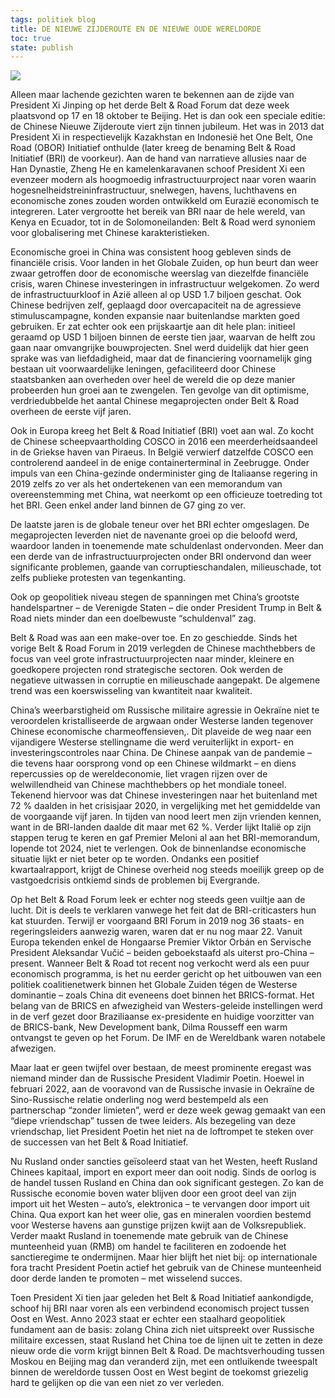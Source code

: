 ```yaml
---
tags: politiek blog
title: DE NIEUWE ZIJDEROUTE EN DE NIEUWE OUDE WERELDORDE
toc: true
state: publish
---
```


![](https://c.files.bbci.co.uk/150C8/production/_131461268_gettyimages-1729825016-1.jpg)

Alleen maar lachende gezichten waren te bekennen aan de zijde van President Xi Jinping op het derde Belt & Road Forum dat deze week plaatsvond op 17 en 18 oktober te Beijing. Het is dan ook een speciale editie: de Chinese Nieuwe Zijderoute viert zijn tinnen jubileum. Het was in 2013 dat President Xi in respectievelijk Kazakhstan en Indonesië het One Belt, One Road (OBOR) Initiatief onthulde (later kreeg de benaming Belt & Road Initiatief (BRI) de voorkeur). Aan de hand van narratieve allusies naar de Han Dynastie, Zheng He en kamelenkaravanen schoof President Xi een evenzeer modern als hoogmoedig infrastructuurproject naar voren waarin hogesnelheidstreininfrastructuur, snelwegen, havens, luchthavens en economische zones zouden worden ontwikkeld om Eurazië economisch te integreren. Later vergrootte het bereik van BRI naar de hele wereld, van Kenya en Ecuador, tot in de Solomoneilanden: Belt & Road werd synoniem voor globalisering met Chinese karakteristieken. 

Economische groei in China was consistent hoog gebleven sinds de financiële crisis. Voor landen in het Globale Zuiden, op hun beurt dan weer zwaar getroffen door de economische weerslag van diezelfde financiële crisis, waren Chinese investeringen in infrastructuur welgekomen. Zo werd de infrastructuurkloof in Azië alleen al op USD 1.7 biljoen geschat. Ook Chinese bedrijven zelf, geplaagd door overcapaciteit na de agressieve stimuluscampagne, konden expansie naar buitenlandse markten goed gebruiken. Er zat echter ook een prijskaartje aan dit hele plan: initieel geraamd op USD 1 biljoen binnen de eerste tien jaar, waarvan de helft zou gaan naar omvangrijke bouwprojecten. Snel werd duidelijk dat hier geen sprake was van liefdadigheid, maar dat de financiering voornamelijk ging bestaan uit voorwaardelijke leningen, gefaciliteerd door Chinese staatsbanken aan overheden over heel de wereld die op deze manier probeerden hun groei aan te zwengelen. Ten gevolge van dit optimisme, verdriedubbelde het aantal Chinese megaprojecten onder Belt & Road overheen de eerste vijf jaren.

Ook in Europa kreeg het Belt & Road Initiatief (BRI) voet aan wal. Zo kocht de Chinese scheepvaartholding COSCO in 2016 een meerderheidsaandeel in de Griekse haven van Piraeus. In België verwierf datzelfde COSCO een controlerend aandeel in de enige containerterminal in Zeebrugge. Onder impuls van een China-gezinde onderminister ging de Italiaanse regering in 2019 zelfs zo ver als het ondertekenen van een memorandum van overeenstemming met China, wat neerkomt op een officieuze toetreding tot het BRI. Geen enkel ander land binnen de G7 ging zo ver.

De laatste jaren is de globale teneur over het BRI echter omgeslagen. De megaprojecten leverden niet de navenante groei op die beloofd werd, waardoor landen in toenemende mate schuldenlast ondervonden. Meer dan een derde van de infrastructuurprojecten onder BRI ondervond dan weer significante problemen, gaande van corruptieschandalen, milieuschade, tot zelfs publieke protesten van tegenkanting. 

Ook op geopolitiek niveau stegen de spanningen met China’s grootste handelspartner – de Verenigde Staten – die onder President Trump in Belt & Road niets minder dan een doelbewuste “schuldenval” zag. 

Belt & Road was aan een make-over toe. En zo geschiedde. Sinds het vorige Belt & Road Forum in 2019 verlegden de Chinese machthebbers de focus van veel grote infrastructuurprojecten naar minder, kleinere en goedkopere projecten rond strategische sectoren. Ook werden de negatieve uitwassen in corruptie en milieuschade aangepakt. De algemene trend was een koerswisseling van kwantiteit naar kwaliteit. 

China’s weerbarstigheid om Russische militaire agressie in Oekraïne niet te veroordelen kristalliseerde de argwaan onder Westerse landen tegenover Chinese economische charmeoffensieven,. Dit plaveide de weg naar een vijandigere Westerse stellingname die werd veruiterlijkt in export- en investeringscontroles naar China. De Chinese aanpak van de pandemie – die tevens haar oorsprong vond op een Chinese wildmarkt – en diens repercussies op de wereldeconomie, liet vragen rijzen over de welwillendheid van Chinese machthebbers op het mondiale toneel. Tekenend hiervoor was dat Chinese investeringen naar het buitenland met 72 % daalden in het crisisjaar 2020, in vergelijking met het gemiddelde van de voorgaande vijf jaren. In tijden van nood leert men zijn vrienden kennen, want in de BRI-landen daalde dit maar met 62 %. Verder lijkt Italië op zijn stappen terug te keren en gaf Premier Meloni al aan het BRI-memorandum, lopende tot 2024, niet te verlengen. Ook de binnenlandse economische situatie lijkt er niet beter op te worden. Ondanks een positief kwartaalrapport, krijgt de Chinese overheid nog steeds moeilijk greep op de vastgoedcrisis ontkiemd sinds de problemen bij Evergrande.

Op het Belt & Road Forum leek er echter nog steeds geen vuiltje aan de lucht. Dit is deels te verklaren vanwege het feit dat de BRI-criticasters hun kat stuurden. Terwijl er voorgaand BRI Forum in 2019 nog 36 staats- en regeringsleiders aanwezig waren, waren dat er nu nog maar 22. Vanuit Europa tekenden enkel de Hongaarse Premier Viktor Orbán en Servische President Aleksandar Vučić – beiden geboekstaafd als uiterst pro-China – present. Wanneer Belt & Road tot recent nog verkocht werd als een puur economisch programma, is het nu eerder gericht op het uitbouwen van een politiek coalitienetwerk binnen het Globale Zuiden tégen de Westerse dominantie – zoals China dit eveneens doet binnen het BRICS-format. Het belang van de BRICS en afwezigheid van Westers-geleide instellingen werd in de verf gezet door Braziliaanse ex-presidente en huidige voorzitter van de BRICS-bank, New Development bank, Dilma Rousseff een warm ontvangst te geven op het Forum. De IMF en de Wereldbank waren notabele afwezigen.

Maar laat er geen twijfel over bestaan, de meest prominente eregast was niemand minder dan de Russische President Vladimir Poetin. Hoewel in februari 2022, aan de vooravond van de Russische invasie in Oekraïne de Sino-Russische relatie onderling nog werd bestempeld als een partnerschap “zonder limieten”, werd er deze week gewag gemaakt van een “diepe vriendschap” tussen de twee leiders. Als bezegeling van deze vriendschap, liet President Poetin het niet na de loftrompet te steken over de successen van het Belt & Road Initiatief. 

Nu Rusland onder sancties geïsoleerd staat van het Westen, heeft Rusland Chinees kapitaal, import en export meer dan ooit nodig. Sinds de oorlog is de handel tussen Rusland en China dan ook significant gestegen. Zo kan de Russische economie boven water blijven door een groot deel van zijn import uit het Westen – auto’s, elektronica – te  vervangen door import uit China. Qua export kan het weer olie, gas en mineralen voordien bestemd voor Westerse havens aan gunstige prijzen kwijt aan de Volksrepubliek. Verder maakt Rusland in toenemende mate gebruik van de Chinese munteenheid yuan (RMB) om handel te faciliteren en zodoende het sanctieregime te ondermijnen. Maar hier blijft het niet bij: op internationale fora tracht President Poetin actief het gebruik van de Chinese munteenheid door derde landen te promoten – met wisselend succes.

Toen President Xi tien jaar geleden het Belt & Road Initiatief aankondigde, schoof hij BRI naar voren als een verbindend economisch project tussen Oost en West. Anno 2023 staat er echter een staalhard geopolitiek fundament aan de basis: zolang China zich niet uitspreekt over Russische militaire excessen, staat Rusland het China toe de lijnen uit te zetten in deze nieuw orde die vorm krijgt binnen Belt & Road. De machtsverhouding tussen Moskou en Beijing mag dan veranderd zijn, met een ontluikende tweespalt binnen de wereldorde tussen Oost en West begint de toekomst griezelig hard te gelijken op die van een niet zo ver verleden. 
